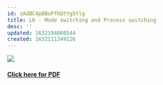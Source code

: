 ```yaml
---
id: zAdBC4pBBoPfhDtYg5tlg
title: L6 - Mode switching and Process switching
desc: ''
updated: 1632194860544
created: 1632111349126
---
```


![](/assets/images/L6_OS_Image.PNG)
#### [Click here for PDF](/assets/L6_OS.pdf)

